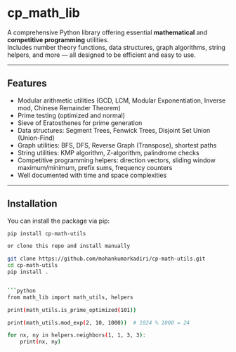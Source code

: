 # cp_math_lib

A comprehensive Python library offering essential **mathematical** and **competitive programming** utilities.  
Includes number theory functions, data structures, graph algorithms, string helpers, and more — all designed to be efficient and easy to use.

---

## Features

- Modular arithmetic utilities (GCD, LCM, Modular Exponentiation, Inverse mod, Chinese Remainder Theorem)
- Prime testing (optimized and normal)
- Sieve of Eratosthenes for prime generation
- Data structures: Segment Trees, Fenwick Trees, Disjoint Set Union (Union-Find)
- Graph utilities: BFS, DFS, Reverse Graph (Transpose), shortest paths
- String utilities: KMP algorithm, Z-algorithm, palindrome checks
- Competitive programming helpers: direction vectors, sliding window maximum/minimum, prefix sums, frequency counters
- Well documented with time and space complexities

---

## Installation

You can install the package via pip:

```bash
pip install cp-math-utils

or clone this repo and install manually

git clone https://github.com/mohankumarkadiri/cp-math-utils.git
cd cp-math-utils
pip install .


```python
from math_lib import math_utils, helpers

print(math_utils.is_prime_optimized(101))

print(math_utils.mod_exp(2, 10, 1000))  # 1024 % 1000 = 24

for nx, ny in helpers.neighbors(1, 1, 3, 3):
    print(nx, ny)



